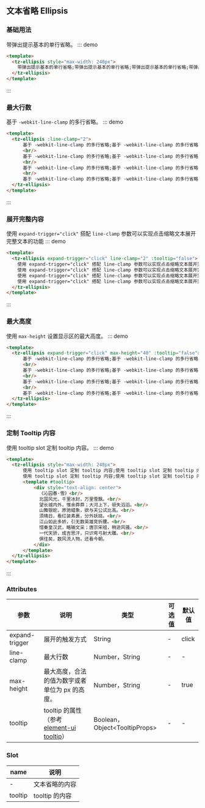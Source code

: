 ## 文本省略 Ellipsis

### 基础用法
带弹出提示基本的单行省略。
::: demo
```html
<template>
  <tz-ellipsis style="max-width: 240px">
    带弹出提示基本的单行省略;带弹出提示基本的单行省略;带弹出提示基本的单行省略;带弹出提示基本的单行省略;
  </tz-ellipsis>
</template>
```
:::

### 最大行数
基于 `-webkit-line-clamp` 的多行省略。
::: demo
```html
<template>
  <tz-ellipsis :line-clamp="2">
      基于 -webkit-line-clamp 的多行省略;基于 -webkit-line-clamp 的多行省略;
      <br/>
      基于 -webkit-line-clamp 的多行省略;基于 -webkit-line-clamp 的多行省略;
      <br/>
      基于 -webkit-line-clamp 的多行省略;基于 -webkit-line-clamp 的多行省略;
      <br/>
      基于 -webkit-line-clamp 的多行省略;基于 -webkit-line-clamp 的多行省略;
  </tz-ellipsis>
</template>
```
:::


### 展开完整内容
使用 `expand-trigger="click"` 搭配 `line-clamp` 参数可以实现点击缩略文本展开完整文本的功能
::: demo
```html
<template>
  <tz-ellipsis expand-trigger="click" line-clamp="2" :tooltip="false">
    使用 expand-trigger="click" 搭配 line-clamp 参数可以实现点击缩略文本展开完整文本的功能<br />
    使用 expand-trigger="click" 搭配 line-clamp 参数可以实现点击缩略文本展开完整文本的功能<br />
    使用 expand-trigger="click" 搭配 line-clamp 参数可以实现点击缩略文本展开完整文本的功能<br />
    使用 expand-trigger="click" 搭配 line-clamp 参数可以实现点击缩略文本展开完整文本的功能<br />
  </tz-ellipsis>
</template>
```
:::

### 最大高度
使用 `max-height` 设置显示区的最大高度。
::: demo
```html
<template>
  <tz-ellipsis expand-trigger="click" max-height="40" :tooltip="false">
      基于 -webkit-line-clamp 的多行省略;基于 -webkit-line-clamp 的多行省略;
      <br/>
      基于 -webkit-line-clamp 的多行省略;基于 -webkit-line-clamp 的多行省略;
      <br/>
      基于 -webkit-line-clamp 的多行省略;基于 -webkit-line-clamp 的多行省略;
      <br/>
      基于 -webkit-line-clamp 的多行省略;基于 -webkit-line-clamp 的多行省略;
  </tz-ellipsis>
</template>
```
:::



### 定制 Tooltip 内容
使用 tooltip slot 定制 tooltip 内容。
::: demo
```html
<template>
  <tz-ellipsis style="max-width: 240px">
      使用 tooltip slot 定制 tooltip 内容;使用 tooltip slot 定制 tooltip 内容;
      使用 tooltip slot 定制 tooltip 内容;使用 tooltip slot 定制 tooltip 内容。
      <template #tooltip>
          <div style="text-align: center">
            《沁园春·雪》<br/>
            北国风光，千里冰封，万里雪飘。<br/>
            望长城内外，惟余莽莽；大河上下，顿失滔滔。<br/>
            山舞银蛇，原驰蜡象，欲与天公试比高。<br/>
            须晴日，看红装素裹，分外妖娆。<br/>
            江山如此多娇，引无数英雄竞折腰。<br/>
            惜秦皇汉武，略输文采；唐宗宋祖，稍逊风骚。<br/>
            一代天骄，成吉思汗，只识弯弓射大雕。<br/>
            俱往矣，数风流人物，还看今朝。
          </div>
      </template>
  </tz-ellipsis>
</template>
```
:::


### Attributes
|参数|说明|类型|可选值|默认值|
|---|---|---|---|---|
|expand-trigger|展开的触发方式|String|-|click|
|line-clamp|最大行数|Number，String|-|-|
|max-height|最大高度，合法的值为数字或者单位为 px 的高度。|Number，String|-|true|
|tooltip|tooltip 的属性（参考<a href="https://element.eleme.cn/#/zh-CN/component/tooltip" target="_blank">element-ui tooltip</a>）|Boolean，Object&lt;TooltipProps&gt;|-|-|


### Slot
|name|说明|
|---|---|
|-|文本省略的内容|
|tooltip|tooltip 的内容|